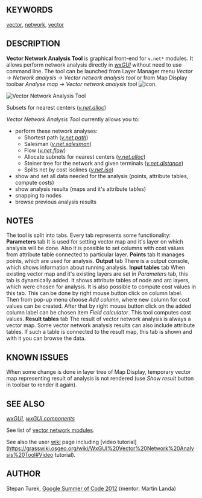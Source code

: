 
## KEYWORDS

[vector](vector.html), [network](topic_network.html), [vector](keywords.html#vector)

## DESCRIPTION

**Vector Network Analysis Tool** is graphical front-end
for `v.net*` modules. It allows perform network analysis
directly in *[wxGUI](wxGUI.html)* without need to
use command line. The tool can be launched from Layer Manager
menu *Vector → Network analysis → Vector network analysis
tool* or from Map Display toolbar *Analyse map → Vector
network analysis tool* ![icon](icons/vector-tools.png).

![Vector Network Analysis Tool](wxGUI_vnet.jpg)

Subsets for nearest centers (*[v.net.alloc](v.net.alloc.html)*)

*Vector Network Analysis Tool* currently allows you to:

* perform these network analyses:
    * Shortest path
    (*[v.net.path](v.net.path.html)*)
    * Salesman
    (*[v.net.salesman](v.net.salesman.html)*)
    * Flow (*[v.net.flow](v.net.flow.html)*)
    * Allocate subnets for nearest centers
    (*[v.net.alloc](v.net.alloc.html)*)
    * Steiner tree for the network and given terminals
    (*[v.net.distance](v.net.distance.html)*)
    * Splits net by cost isolines
    (*[v.net.iso](v.net.iso.html)*)
* show and set all data needed for the analysis (points, attribute
  tables, compute costs)
* show analysis results (maps and it's attribute tables)
* snapping to nodes
* browse previous analysis results

## NOTES

The tool is split into tabs. Every tab represents some functionality:
**Parameters** tab
It is used for setting vector map and
it's layer on which analysis will be done. Also it is possible to
set columns with cost values from attribute table connected
to particular layer.
**Points** tab
It manages points, which are used for analysis.
**Output** tab
There is a output console, which shows information about running
analysis.
**Input tables** tab
When existing vector map and it's existing layers are set
in *Parameters* tab, this tab is dynamically added. It shows
attribute tables of node and arc layers, which were chosen for
analysis. It is also possible to compute cost values in this
tab. This can be done by right mouse button click on column
label. Then from pop-up menu choose *Add column*, where new
column for cost values can be created. After that by right mouse
button click on the added column label can be chosen item *Field
calculator*. This tool computes cost values.
**Result tables** tab
The result of vector network analysis is always a vector map. Some
vector network analysis results can also include attribute
tables. If such a table is connected to the result map, this tab is
shown and with it you can browse the data.

## KNOWN ISSUES

When some change is done in layer tree of Map Display, temporary
vector map representing result of analysis is not rendered
(use *Show result* button in toolbar to render it again).

## SEE ALSO

*[wxGUI](wxGUI.html),
[wxGUI components](wxGUI.components.html)*

See list of [vector network modules](topic_network.html).

See also the
user [wiki](https://grasswiki.osgeo.org/wiki/WxGUI_Vector_Network_Analysis_Tool)
page including [video tutorial](<https://grasswiki.osgeo.org/wiki/WxGUI%20Vector%20Network%20Analysis%20Tool#Video> tutorial).

## AUTHOR

Stepan Turek,
[Google
Summer of Code 2012](https://grasswiki.osgeo.org/wiki/GRASS_GSoC_2012_WxGUI_front_end_for_vector_analysis_modules) (mentor: Martin Landa)
